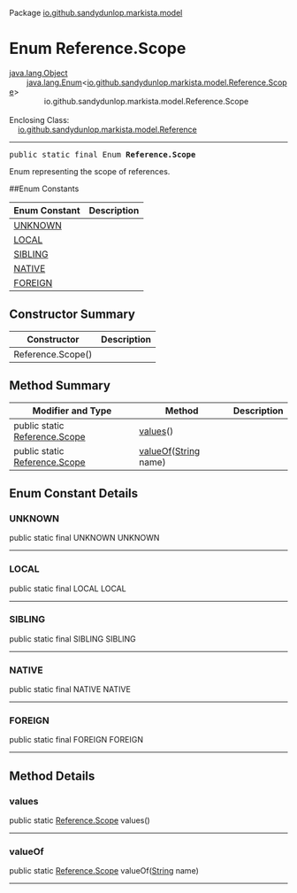 Package [io.github.sandydunlop.markista.model](index.md)

# Enum Reference.Scope
[java.lang.Object](https://docs.oracle.com/en/java/javase/24/docs/api/java.base/java/lang/Object.html)<br/>
        [java.lang.Enum](https://docs.oracle.com/en/java/javase/24/docs/api/java.base/java/lang/Enum.html)<[io.github.sandydunlop.markista.model.Reference.Scope](Reference.Scope.md)><br/>
                io.github.sandydunlop.markista.model.Reference.Scope<br/>
<br/>
Enclosing Class:<br/>
    [io.github.sandydunlop.markista.model.Reference](Reference.md)


----

<span style="font-family: monospace;">public static final Enum __Reference.Scope__</span>

Enum representing the scope of references.


##Enum Constants

| Enum Constant       | Description |
|---------------------|-------------|
| [UNKNOWN](#unknown) |             |
| [LOCAL](#local)     |             |
| [SIBLING](#sibling) |             |
| [NATIVE](#native)   |             |
| [FOREIGN](#foreign) |             |

## Constructor Summary

| Constructor       | Description |
|-------------------|-------------|
| Reference.Scope() |             |

## Method Summary

| Modifier and Type                                   | Method                                                                                                                 | Description |
|-----------------------------------------------------|------------------------------------------------------------------------------------------------------------------------|-------------|
| public static [Reference.Scope](Reference.Scope.md) | [values](#values)()                                                                                                    |             |
| public static [Reference.Scope](Reference.Scope.md) | [valueOf](#valueof)([String](https://docs.oracle.com/en/java/javase/24/docs/api/java.base/java/lang/String.html) name) |             |

## Enum Constant Details

### UNKNOWN

public static final UNKNOWN UNKNOWN




---

### LOCAL

public static final LOCAL LOCAL




---

### SIBLING

public static final SIBLING SIBLING




---

### NATIVE

public static final NATIVE NATIVE




---

### FOREIGN

public static final FOREIGN FOREIGN




---


## Method Details

### values

public static [Reference.Scope](Reference.Scope.md) values()




---

### valueOf

public static [Reference.Scope](Reference.Scope.md) valueOf([String](https://docs.oracle.com/en/java/javase/24/docs/api/java.base/java/lang/String.html) name)




---

